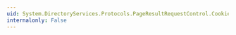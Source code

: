 ```yaml
---
uid: System.DirectoryServices.Protocols.PageResultRequestControl.Cookie
internalonly: False
---
```

